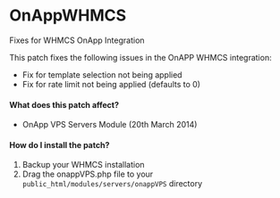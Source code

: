 OnAppWHMCS
==========

Fixes for WHMCS OnApp Integration

This patch fixes the following issues in the OnAPP WHMCS integration:

* Fix for template selection not being applied
* Fix for rate limit not being applied (defaults to 0)

#### What does this patch affect?

* OnApp VPS Servers Module (20th March 2014)

#### How do I install the patch?

1. Backup your WHMCS installation
2. Drag the onappVPS.php file to your `public_html/modules/servers/onappVPS` directory
